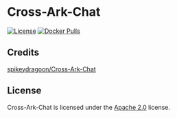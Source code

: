 # Cross-Ark-Chat

[![License](https://lxgaming.github.io/badges/License-Apache%202.0-blue.svg)](https://www.apache.org/licenses/LICENSE-2.0)
[![Docker Pulls](https://img.shields.io/docker/pulls/lxgaming/cross-ark-chat)](https://hub.docker.com/r/lxgaming/cross-ark-chat)

## Credits
[spikeydragoon/Cross-Ark-Chat](https://github.com/spikeydragoon/Cross-Ark-Chat)

## License
Cross-Ark-Chat is licensed under the [Apache 2.0](https://www.apache.org/licenses/LICENSE-2.0) license.

